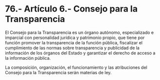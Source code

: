 # 76.- Artículo 6.- Consejo para la Transparencia

El Consejo para la Transparencia es un órgano autónomo, especializado e imparcial con personalidad jurídica y patrimonio propio, que tiene por función promover la transparencia de la función pública, fiscalizar el cumplimiento de las normas sobre transparencia y publicidad de la información de los órganos del Estado y garantizar el derecho de acceso a la información pública.&#x20;

La composición, organización, el funcionamiento y las atribuciones del Consejo para la Transparencia serán materias de ley.
